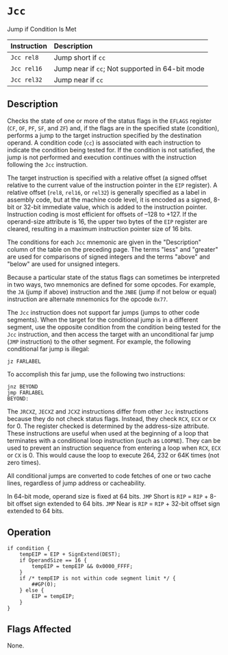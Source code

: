 # `Jcc`
Jump if Condition Is Met

| Instruction | Description                                     |
| :---------- | :---------------------------------------------- |
| `Jcc rel8`  | Jump short if `cc`                              |
| `Jcc rel16` | Jump near if `cc`; Not supported in 64-bit mode |
| `Jcc rel32` | Jump near if `cc`                               |

## Description
Checks the state of one or more of the status flags in the `EFLAGS` register (`CF`, `OF`, `PF`, `SF`, and `ZF`) and, if the flags are in the specified state (condition), performs a jump to the target instruction specified by the destination operand. A condition code (`cc`) is associated with each instruction to indicate the condition being tested for. If the condition is not satisfied, the jump is not performed and execution continues with the instruction following the `Jcc` instruction.

The target instruction is specified with a relative offset (a signed offset relative to the current value of the instruction pointer in the `EIP` register). A relative offset (`rel8`, `rel16`, or `rel32`) is generally specified as a label in assembly code, but at the machine code level, it is encoded as a signed, 8-bit or 32-bit immediate value, which is added to the instruction pointer. Instruction coding is most efficient for offsets of –128 to +127. If the operand-size attribute is 16, the upper two bytes of the `EIP` register are cleared, resulting in a maximum instruction pointer size of 16 bits.

The conditions for each `Jcc` mnemonic are given in the "Description" column of the table on the preceding page. The terms "less" and "greater" are used for comparisons of signed integers and the terms "above" and "below" are used for unsigned integers.

Because a particular state of the status flags can sometimes be interpreted in two ways, two mnemonics are defined for some opcodes. For example, the `JA` (jump if above) instruction and the `JNBE` (jump if not below or equal) instruction are alternate mnemonics for the opcode `0x77`.

The `Jcc` instruction does not support far jumps (jumps to other code segments). When the target for the conditional jump is in a different segment, use the opposite condition from the condition being tested for the `Jcc` instruction, and then access the target with an unconditional far jump (`JMP` instruction) to the other segment. For example, the following conditional far jump is illegal:
```x86asm
jz FARLABEL
```
To accomplish this far jump, use the following two instructions:
```x86asm
jnz BEYOND
jmp FARLABEL
BEYOND:
```
The `JRCXZ`, `JECXZ` and `JCXZ` instructions differ from other `Jcc` instructions because they do not check status flags. Instead, they check `RCX`, `ECX` or `CX` for 0. The register checked is determined by the address-size attribute. These instructions are useful when used at the beginning of a loop that terminates with a conditional loop instruction (such as `LOOPNE`). They can be used to prevent an instruction sequence from entering a loop when `RCX`, `ECX` or `CX` is 0. This would cause the loop to execute 264, 232 or 64K times (not zero times).

All conditional jumps are converted to code fetches of one or two cache lines, regardless of jump address or cacheability.

In 64-bit mode, operand size is fixed at 64 bits. `JMP` Short is `RIP` = `RIP` + 8-bit offset sign extended to 64 bits. `JMP` Near is `RIP` = `RIP` + 32-bit offset sign extended to 64 bits.

## Operation
```rust,ignore
if condition {
    tempEIP = EIP + SignExtend(DEST);
    if OperandSize == 16 {
        tempEIP = tempEIP && 0x0000_FFFF;
    }
    if /* tempEIP is not within code segment limit */ {
        ##GP(0);
    } else {
        EIP = tempEIP;
    }
}
```

## Flags Affected
None.

